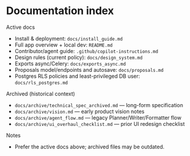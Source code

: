 # Documentation index

Active docs
- Install & deployment: `docs/install_guide.md`
- Full app overview + local dev: `README.md`
- Contributor/agent guide: `.github/copilot-instructions.md`
- Design rules (current policy): `docs/design_system.md`
- Exports async/Celery: `docs/exports_async.md`
- Proposals model/endpoints and autosave: `docs/proposals.md`
- Postgres RLS policies and least-privileged DB user: `docs/rls_postgres.md`

Archived (historical context)
- `docs/archive/technical_spec_archived.md` — long-form specification
- `docs/archive/vision.md` — early product vision notes
- `docs/archive/agent_flow.md` — legacy Planner/Writer/Formatter flow
- `docs/archive/ui_overhaul_checklist.md` — prior UI redesign checklist

Notes
- Prefer the active docs above; archived files may be outdated.